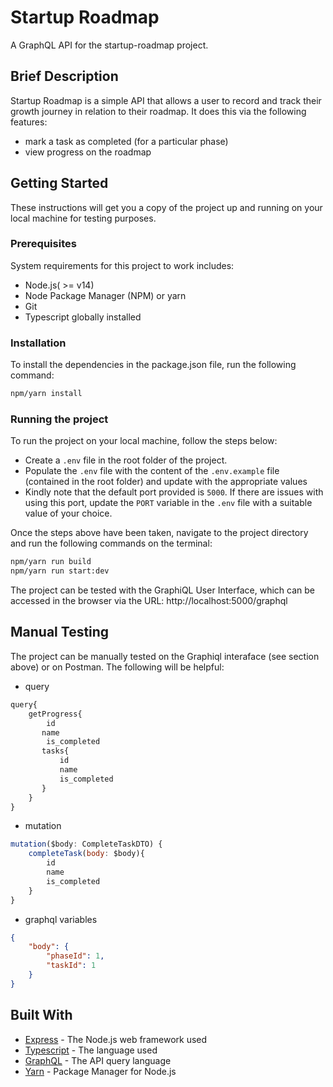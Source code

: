 # Startup Roadmap
A GraphQL API for the startup-roadmap project. 

## Brief Description
Startup Roadmap is a simple API that allows a user to record and track their growth journey in relation to their roadmap. It does this via the following features:
- mark a task as completed (for a particular phase)
- view progress on the roadmap


## Getting Started
These instructions will get you a copy of the project up and running on your local machine for testing purposes.

### Prerequisites
System requirements for this project to work includes:
- Node.js( >= v14)
- Node Package Manager (NPM) or yarn
- Git
- Typescript globally installed

### Installation
To install the dependencies in the package.json file, run the following command: 

```bash
npm/yarn install
```

### Running the project
To run the project on your local machine, follow the steps below:  

-  Create a `.env` file in the root folder of the project.
- Populate the `.env` file with the content of the `.env.example` file (contained in the root folder) and update with the appropriate values
- Kindly note that the default port provided is `5000`. If there are issues with using this port, update the `PORT` variable in the `.env` file with a suitable value of your choice.

Once the steps above have been taken, navigate to the project directory and run the following commands on the terminal:

```bash
npm/yarn run build
npm/yarn run start:dev
```

The project can be tested with the GraphiQL User Interface, which can be accessed in the browser via the URL: http://localhost:5000/graphql

## Manual Testing
The project can be manually tested on the Graphiql interaface (see section above) or on Postman. The following will be helpful:
- query

```js
query{
    getProgress{
        id
       name
        is_completed
       tasks{
           id
           name
           is_completed
       }
    }
}
```

- mutation
```js
mutation($body: CompleteTaskDTO) {
    completeTask(body: $body){
        id
        name
        is_completed
    }
}
```

- graphql variables
```json
{
    "body": {
        "phaseId": 1,
        "taskId": 1
    }
}
```

## Built With
- [Express](https://expressjs.com/) - The Node.js web framework used
- [Typescript](https://www.typescriptlang.org/) - The language used
- [GraphQL](https://graphql.org/) - The API query language
- [Yarn](https://yarnpkg.com/) - Package Manager for Node.js
